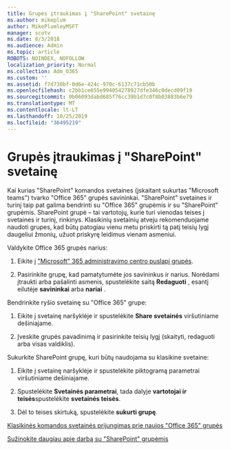 ```yaml
---
title: Grupės įtraukimas į "SharePoint" svetainę
ms.author: mikeplum
author: MikePlumleyMSFT
manager: scotv
ms.date: 8/3/2018
ms.audience: Admin
ms.topic: article
ROBOTS: NOINDEX, NOFOLLOW
localization_priority: Normal
ms.collection: Adm_O365
ms.custom: ''
ms.assetid: f7d730bf-0d6e-424c-970c-6137c71cb50b
ms.openlocfilehash: c2bb1ce655e994054278927dfe346c0decd09f19
ms.sourcegitcommit: 0b06093dabd685f76cc39b1d7c0f8b03883b6e79
ms.translationtype: MT
ms.contentlocale: lt-LT
ms.lasthandoff: 10/25/2019
ms.locfileid: "36495219"
---
```

# <a name="add-a-group-to-a-sharepoint-site"></a>Grupės įtraukimas į "SharePoint" svetainę

Kai kurias "SharePoint" komandos svetaines (įskaitant sukurtas "Microsoft teams") tvarko "Office 365" grupės savininkai. "SharePoint" svetaines ir turinį taip pat galima bendrinti su "Office 365" grupėmis ir su "SharePoint" grupėmis. SharePoint grupė – tai vartotojų, kurie turi vienodas teises į svetaines ir turinį, rinkinys. Klasikinių svetainių atveju rekomenduojame naudoti grupes, kad būtų patogiau vienu metu priskirti tą patį teisių lygį daugeliui žmonių, užuot priskyrę leidimus vienam asmeniui.
  
Valdykite Office 365 grupės narius:
  
1. Eikite į ["Microsoft" 365 administravimo centro puslapį grupės](https://portal.office.com/adminportal/home#/groups).
    
2. Pasirinkite grupę, kad pamatytumėte jos savininkus ir narius. Norėdami įtraukti arba pašalinti asmenis, spustelėkite saitą **Redaguoti** , esantį eilutėje **savininkai** arba **nariai** . 
    
Bendrinkite ryšio svetainę su "Office 365" grupe:
  
1. Eikite į svetainę naršyklėje ir spustelėkite **Share svetainės** viršutiniame dešiniajame. 
    
2. Įveskite grupės pavadinimą ir pasirinkite teisių lygį (skaityti, redaguoti arba visas valdiklis).
    
Sukurkite SharePoint grupę, kuri būtų naudojama su klasikine svetaine:
  
1. Eikite į svetainę naršyklėje ir spustelėkite piktogramą parametrai viršutiniame dešiniajame.
    
2. Spustelėkite **Svetainės parametrai**, tada dalyje **vartotojai ir teisės**spustelėkite **svetainės teisės**.
    
3. Dėl to teises skirtuką, spustelėkite **sukurti grupę**.
    
[Klasikinės komandos svetainės prijungimas prie naujos "Office 365" grupės](https://go.microsoft.com/fwlink/?linkid=2008654)
  
[Sužinokite daugiau apie darbą su "SharePoint" grupėmis](https://go.microsoft.com/fwlink/?linkid=874658)
  

